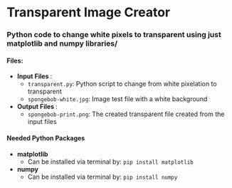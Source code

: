 # Transparent Image Creator
### Python code to change white pixels to transparent using just matplotlib and numpy libraries/

#### <b> Files: </b>
- <b> Input Files </b>:
	- `transparent.py`: Python script to change from white pixelation to transparent
	- `spongebob-white.jpg`: Image test file with a white background
- <b> Output Files </b>:
	- `spongebob-print.png`: The created transparent file created from the input files

#### <b> Needed Python Packages </b>
- <b> matplotlib </b>
	- Can be installed via terminal by: `pip install matplotlib`
- <b> numpy </b>
	- Can be installed via terminal by: `pip install numpy`
